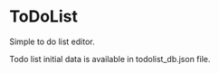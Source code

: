 # ToDoList

Simple to do list editor.

Todo list initial data is available in todolist_db.json file.
